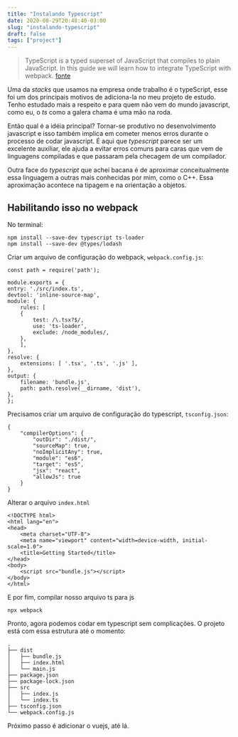 ```yaml
---
title: "Instalando Typescript"
date: 2020-08-29T20:48:40-03:00
slug: "instalando-typescript"
draft: false
tags: ["project"]
---
```


> TypeScript is a typed superset of JavaScript that compiles to plain JavaScript. In this guide we will learn how to integrate TypeScript with webpack.
> [fonte](https://webpack.js.org/guides/typescript/)

Uma da *stacks* que usamos na empresa onde trabalho é o typeScript, esse foi um dos principais motivos de adiciona-la no meu projeto de estudo. Tenho estudado mais a respeito e para quem não vem do mundo javascript, como eu, o *ts* como a galera chama é uma mão na roda.

Então qual é a idéia principal? Tornar-se produtivo no desenvolvimento javascript e isso também implica em cometer menos erros durante o processo de codar javascript. É aqui que *typescript* parece ser um excelente auxiliar, ele ajuda a evitar erros comuns para caras que vem de linguagens compiladas e que passaram pela checagem de um compilador.

Outra face do *typescript* que achei bacana é de aproximar conceitualmente essa linguagem a outras mais conhecidas por mim, como o C++. Essa aproximação acontece na tipagem e na orientação a objetos.

## Habilitando isso no webpack

No terminal: 

    npm install --save-dev typescript ts-loader
    npm install --save-dev @types/lodash

Criar um arquivo de configuração do webpack, `webpack.config.js`:

    const path = require('path');

    module.exports = {
    entry: './src/index.ts',
    devtool: 'inline-source-map',
    module: {
        rules: [
        {
            test: /\.tsx?$/,
            use: 'ts-loader',
            exclude: /node_modules/,
        },
        ],
    },
    resolve: {
        extensions: [ '.tsx', '.ts', '.js' ],
    },
    output: {
        filename: 'bundle.js',
        path: path.resolve(__dirname, 'dist'),
    },
    };

Precisamos criar um arquivo de configuração do typescript, `tsconfig.json`:

    {
        "compilerOptions": {
            "outDir": "./dist/",
            "sourceMap": true,
            "noImplicitAny": true,
            "module": "es6",
            "target": "es5",
            "jsx": "react",
            "allowJs": true
        }
    }

Alterar o arquivo `index.html`

    <!DOCTYPE html>
    <html lang="en">
    <head>
        <meta charset="UTF-8">
        <meta name="viewport" content="width=device-width, initial-scale=1.0">
        <title>Getting Started</title>
    </head>
    <body>
        <script src="bundle.js"></script>
    </body>
    </html>

E por fim, compilar nosso arquivo ts para js

    npx webpack

Pronto, agora podemos codar em typescript sem complicações. O projeto está com essa estrutura até o momento:

    .
    ├── dist
    │   ├── bundle.js
    │   ├── index.html
    │   └── main.js
    ├── package.json
    ├── package-lock.json
    ├── src
    │   ├── index.js
    │   └── index.ts
    ├── tsconfig.json
    └── webpack.config.js

Próximo passo é adicionar o vuejs, até lá.



